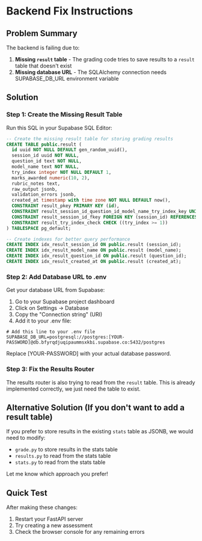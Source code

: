 # Backend Fix Instructions

## Problem Summary
The backend is failing due to:
1. **Missing `result` table** - The grading code tries to save results to a `result` table that doesn't exist
2. **Missing database URL** - The SQLAlchemy connection needs SUPABASE_DB_URL environment variable

## Solution

### Step 1: Create the Missing Result Table
Run this SQL in your Supabase SQL Editor:

```sql
-- Create the missing result table for storing grading results
CREATE TABLE public.result (
  id uuid NOT NULL DEFAULT gen_random_uuid(),
  session_id uuid NOT NULL,
  question_id text NOT NULL,
  model_name text NOT NULL,
  try_index integer NOT NULL DEFAULT 1,
  marks_awarded numeric(10, 2),
  rubric_notes text,
  raw_output jsonb,
  validation_errors jsonb,
  created_at timestamp with time zone NOT NULL DEFAULT now(),
  CONSTRAINT result_pkey PRIMARY KEY (id),
  CONSTRAINT result_session_id_question_id_model_name_try_index_key UNIQUE (session_id, question_id, model_name, try_index),
  CONSTRAINT result_session_id_fkey FOREIGN KEY (session_id) REFERENCES session (id) ON DELETE CASCADE,
  CONSTRAINT result_try_index_check CHECK ((try_index >= 1))
) TABLESPACE pg_default;

-- Create indexes for better query performance
CREATE INDEX idx_result_session_id ON public.result (session_id);
CREATE INDEX idx_result_model_name ON public.result (model_name);
CREATE INDEX idx_result_question_id ON public.result (question_id);
CREATE INDEX idx_result_created_at ON public.result (created_at);
```

### Step 2: Add Database URL to .env
Get your database URL from Supabase:
1. Go to your Supabase project dashboard
2. Click on Settings → Database
3. Copy the "Connection string" (URI)
4. Add it to your .env file:

```env
# Add this line to your .env file
SUPABASE_DB_URL=postgresql://postgres:[YOUR-PASSWORD]@db.bfyrqdjuqipaummsxkbi.supabase.co:5432/postgres
```

Replace [YOUR-PASSWORD] with your actual database password.

### Step 3: Fix the Results Router
The results router is also trying to read from the `result` table. This is already implemented correctly, we just need the table to exist.

## Alternative Solution (If you don't want to add a result table)
If you prefer to store results in the existing `stats` table as JSONB, we would need to modify:
- `grade.py` to store results in the stats table
- `results.py` to read from the stats table
- `stats.py` to read from the stats table

Let me know which approach you prefer!

## Quick Test
After making these changes:
1. Restart your FastAPI server
2. Try creating a new assessment
3. Check the browser console for any remaining errors
